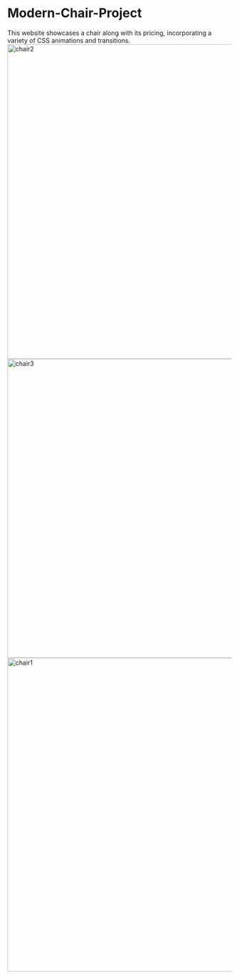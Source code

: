 # Modern-Chair-Project
This website showcases a chair along with its pricing, incorporating a variety of CSS animations and transitions.
<img width="706" alt="chair2" src="https://github.com/shubhamgupta2730/Modern-Chair-Project/assets/75536883/ce7cfdbe-956d-41f0-9523-51d436489d53">
<img width="671" alt="chair3" src="https://github.com/shubhamgupta2730/Modern-Chair-Project/assets/75536883/230e8547-c83c-4a2c-a083-3af26f83456c">
<img width="704" alt="chair1" src="https://github.com/shubhamgupta2730/Modern-Chair-Project/assets/75536883/4045460b-18f5-4bd7-86cc-d2ef354b71b0">
